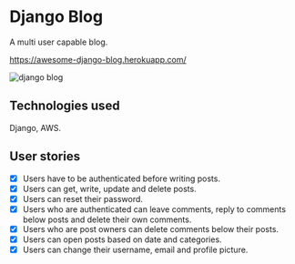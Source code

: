# Django Blog

A multi user capable blog. 

https://awesome-django-blog.herokuapp.com/

![django blog](https://user-images.githubusercontent.com/25966281/114926431-00486100-9e39-11eb-8762-96b53783d175.PNG)

## Technologies used

Django, AWS.

## User stories

-   [x] Users have to be authenticated before writing posts.
-   [x] Users can get, write, update and delete posts.
-   [x] Users can reset their password.
-   [x] Users who are authenticated can leave comments, reply to comments below posts and delete their own comments.
-   [x] Users who are post owners can delete comments below their posts.
-   [x] Users can open posts based on date and categories.
-   [x] Users can change their username, email and profile picture.
